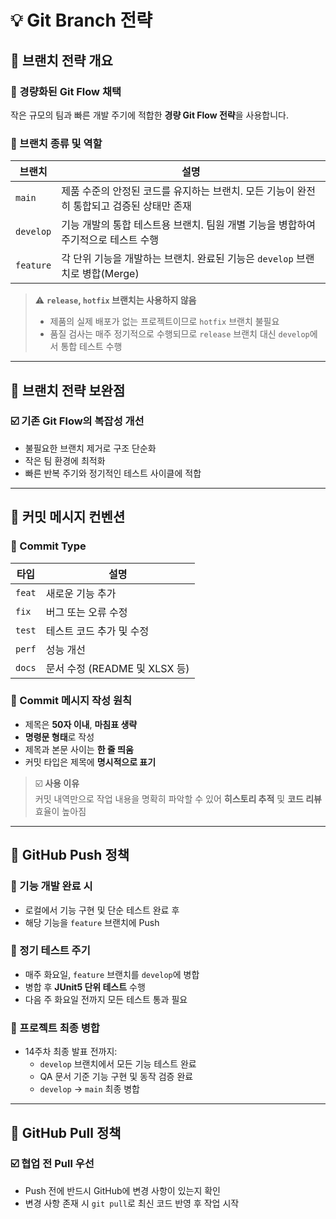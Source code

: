 # 💡 Git Branch 전략

## 📌 브랜치 전략 개요

### 🔹 경량화된 Git Flow 채택

작은 규모의 팀과 빠른 개발 주기에 적합한 **경량 Git Flow 전략**을 사용합니다.

### 🔸 브랜치 종류 및 역할

| 브랜치        | 설명                                                                 |
|---------------|----------------------------------------------------------------------|
| `main`        | 제품 수준의 안정된 코드를 유지하는 브랜치. 모든 기능이 완전히 통합되고 검증된 상태만 존재 |
| `develop`     | 기능 개발의 통합 테스트용 브랜치. 팀원 개별 기능을 병합하여 주기적으로 테스트 수행 |
| `feature`   | 각 단위 기능을 개발하는 브랜치. 완료된 기능은 `develop` 브랜치로 병합(Merge) |

> ⚠️ **`release`, `hotfix` 브랜치는 사용하지 않음**
>
> - 제품의 실제 배포가 없는 프로젝트이므로 `hotfix` 브랜치 불필요  
> - 품질 검사는 매주 정기적으로 수행되므로 `release` 브랜치 대신 `develop`에서 통합 테스트 수행

---

## 📌 브랜치 전략 보완점

### ☑️ 기존 Git Flow의 복잡성 개선

- 불필요한 브랜치 제거로 구조 단순화
- 작은 팀 환경에 최적화
- 빠른 반복 주기와 정기적인 테스트 사이클에 적합

---

## 📌 커밋 메시지 컨벤션

### 🔹 Commit Type

| 타입     | 설명                      |
|----------|---------------------------|
| `feat`   | 새로운 기능 추가           |
| `fix`    | 버그 또는 오류 수정        |
| `test`   | 테스트 코드 추가 및 수정   |
| `perf`   | 성능 개선                  |
| `docs`   | 문서 수정 (README 및 XLSX 등)      |

### 🔸 Commit 메시지 작성 원칙

- 제목은 **50자 이내**, **마침표 생략**
- **명령문 형태**로 작성 
- 제목과 본문 사이는 **한 줄 띄움**
- 커밋 타입은 제목에 **명시적으로 표기**

> ☑️ **사용 이유**  
> 커밋 내역만으로 작업 내용을 명확히 파악할 수 있어 **히스토리 추적** 및 **코드 리뷰** 효율이 높아짐

---

## 📌 GitHub Push 정책

### 🔸 기능 개발 완료 시

- 로컬에서 기능 구현 및 단순 테스트 완료 후
- 해당 기능을 `feature` 브랜치에 Push

### 🔸 정기 테스트 주기

- 매주 화요일, `feature` 브랜치를 `develop`에 병합
- 병합 후 **JUnit5 단위 테스트** 수행
- 다음 주 화요일 전까지 모든 테스트 통과 필요

### 🔸 프로젝트 최종 병합

- 14주차 최종 발표 전까지:
  - `develop` 브랜치에서 모든 기능 테스트 완료
  - QA 문서 기준 기능 구현 및 동작 검증 완료
  - `develop` → `main` 최종 병합

---

## 📌 GitHub Pull 정책

### ☑️ 협업 전 Pull 우선

- Push 전에 반드시 GitHub에 변경 사항이 있는지 확인
- 변경 사항 존재 시 `git pull`로 최신 코드 반영 후 작업 시작
